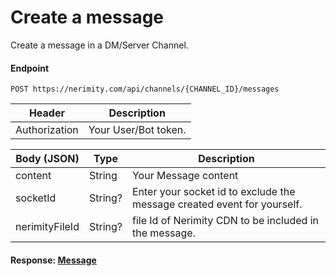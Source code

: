 # Create a message

Create a message in a DM/Server Channel.

#### Endpoint

```
POST https://nerimity.com/api/channels/{CHANNEL_ID}/messages
```

| Header        | Description          |
| ------------- | -------------------- |
| Authorization | Your User/Bot token. |

| Body (JSON)    | Type    | Description                                                             |
| -------------- | ------- | ----------------------------------------------------------------------- |
| content        | String  | Your Message content                                                    |
| socketId       | String? | Enter your socket id to exclude the message created event for yourself. |
| nerimityFileId | String? | file Id of Nerimity CDN to be included in the message.                  |

#### Response: [Message](/types/Message.md)
